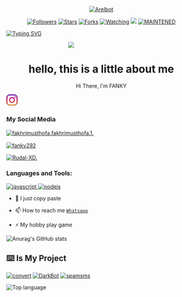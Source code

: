 </p>
<p align="center">
<a href="#"><img title="Arelbot" src="https://img.shields.io/badge/MY HACKER TEMUX-green?colorA=%23ff0000&colorB=%23017e40&style=for-the-badge"></a>
<p align="center">
<a href="https://github.com/Rudal-XD/followers"><img title="Followers" src="https://img.shields.io/github/followers/Rudal-XD?color=blue&style=flat-square"></a>
<a href="https://github.com/Rudal-XD/termux-whatsapp-bot/stargazers/"><img title="Stars" src="https://img.shields.io/github/stars/Rudal-XD/termux-whatsapp-bot?color=red&style=flat-square"></a>
<a href="https://github.com/Rudal-XD/termux-whatsapp-bot/network/members"><img title="Forks" src="https://img.shields.io/github/forks/Rudal-XD/termux-whatsapp-bot?color=red&style=flat-square"></a>
<a href="https://github.com/Rudal-XD/termux-whatsapp-bot/watchers"><img title="Watching" src="https://img.shields.io/github/watchers/Rudal-XD/termux-whatsapp-bot?label=Watchers&color=blue&style=flat-square"></a>
<a href="https://hits.seeyoufarm.com"><img src="https://hits.seeyoufarm.com/api/count/incr/badge.svg?url=https%3A%2F%2Fgithub.com%2FRudal-XD%2Ftermux-whatsapp-bot&count_bg=%2379C83D&title_bg=%23555555&icon=probot.svg&icon_color=%2300FF6D&title=hits&edge_flat=false"/></a>
<a href="#"><img title="MAINTENED" src="https://img.shields.io/badge/MAINTENED-YES-blue.svg"></a>


<p align="center">



[![Typing SVG](https://readme-typing-svg.herokuapp.com?color=%23FF0000&lines=WELCOME+TO+MY+GITHUB+Rudal-XD)](https://git.io/typing-svg)



<img src="https://telegra.ph/file/f2af590bc17f309b46dc2.jpg" width="35%" style="margin-left: auto;margin-right: auto;display: block;">
</p>

<h1 align='center'>hello, this is a little about me</h1>

<p align='center'>Hi There, I'm FANKY</p>

<p align='center'>


<a href="https://instagram.com/fanky292"><img height="30" src="https://github.com/ArugaZ/ArugaZ/blob/main/images/instagram.svg?raw=true"></a>&nbsp;&nbsp;

</p>

<h3 align="left">My Social Media  </h3>

<p align="left">

<a href="https://www.facebook.com/fakhrimusthofa.fakhrimusthofa.1" target="blank"><img align="center" src="https://cdn.jsdelivr.net/npm/simple-icons@3.0.1/icons/facebook.svg" alt="fakhrimusthofa.fakhrimusthofa.1." height="30" width="40" /></a>&nbsp;&nbsp;

<a href="https://instagram.com/fanky292" target="blank"><img align="center" src="https://cdn.jsdelivr.net/npm/simple-icons@3.0.1/icons/instagram.svg" alt="fanky292" height="30" width="40" /></a>&nbsp;&nbsp;

<a href="https://wa.me/62895386194665" target="blank"><img align="center" src="https://cdn.jsdelivr.net/npm/simple-icons@3.0.1/icons/whatsapp.svg" alt="Rudal-XD." height="30" width="40" /></a>&nbsp;&nbsp;


</p>

<h3 align="left">Languages and Tools:</h3>

<p align="left"> <a href="https://developer.mozilla.org/en-US/docs/Web/JavaScript" target="_blank"> <img src="https://img.shields.io/badge/-JavaScript-black?style=flat-square&logo=javascript" alt="javascript" width="40" height="40"/> </a> <a href="https://nodejs.org" target="_blank"> <img src="https://img.shields.io/badge/-Node.js-black?style=flat-square&logo=Node.js" alt="nodejs" width="40" height="40"/> </a> </p>

- 🤝 I just copy paste

- 📫 How to reach me  [`Whatsapp`](https://wa.me/62895386194665?text=halo+bang)

- ⚡ My hobby play game


![Anurag's GitHub stats](https://github-readme-stats.vercel.app/api?username=Rudal-XD&show_icons=true&theme=aura)


## ⌨️ Is My Project

<a href="https://github.com/Rudal-XD/convert"><img title="convert" src="https://github-readme-stats.vercel.app/api/pin/?username=Rudal-XD&repo=convert&theme=vision-friendly-dark"></a>
<a href="https://github.com/Rudal-XD/DarkBot"><img title="DarkBot" src="https://github-readme-stats.vercel.app/api/pin/?username=Rudal-XD&repo=DarkBot&theme=vision-friendly-dark"></a>
<a href="https://github.com/Rudal-XD/spamsms"><img title="spamsms" src="https://github-readme-stats.vercel.app/api/pin/?username=Rudal-XD&repo=spamsms&theme=vision-friendly-dark"></a>

  <img src="https://github-readme-stats.vercel.app/api/top-langs/?username=Rudal-XD&layout=compact" alt="Top language">

